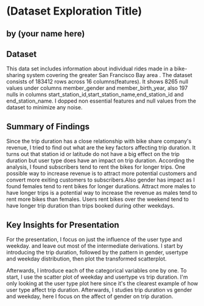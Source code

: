 # (Dataset Exploration Title)
## by (your name here)


## Dataset
This data set includes information about individual rides made in a bike-sharing system covering the greater San Francisco Bay area .
The dataset consists of 183412 rows across 16 columns(features). It shows 8265 null values under columns member_gender and member_birth_year, also 197 nulls in columns start_station_id,start_station_name,end_station_id and end_station_name.
I dopped non essential features and null values from the dataset to minimize any noise.

## Summary of Findings

Since the trip duration has a close relationship with bike share company's revenue, I tried to find out what are the key factors affecting trip duration. It turns out that station id or latitude do not have a big effect on the trip duration but user type does have an impact on trip duration. According the analysis, I found subscribers tend to rent the bikes for longer trips. One possible way to increase revenue is to attract more potential customers and convert more exiting customers to subscribers.Also gender has impact as I found females tend to rent bikes for longer durations. Attract more males to have longer trips is a potential way to increase the revenue as males tend to rent more bikes than females.
Users rent bikes over the weekend tend to have longer trip duration than trips booked during other weekdays.

## Key Insights for Presentation

For the presentation, I focus on just the influence of the user type and weekday.
and leave out most of the intermediate derivations. I start by introducing the
trip duration, followed by the pattern in gender, usertype and weekday distribution, then plot the
transformed scatterplot.

Afterwards, I introduce each of the categorical variables one by one. To start,
I use the scatter plot of weekday and usertype vs trip duration. I'm only looking at
the user type plot here since it's the clearest example of how user type affect trip duration.
Afterwards, I studies trip duration vs gender and weekday, here I focus on the affect of gender on trip duration.
